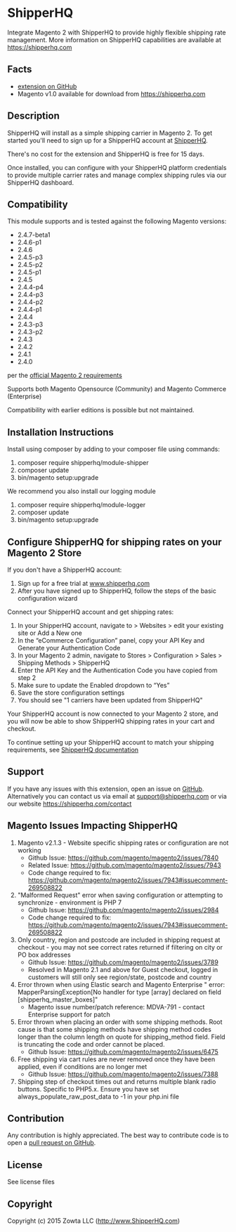 # ShipperHQ
Integrate Magento 2 with ShipperHQ to provide highly flexible shipping rate management.
More information on ShipperHQ capabilities are available at <https://shipperhq.com>

Facts
-----
- [extension on GitHub](https://github.com/shipperhq/module-shipper)
- Magento v1.0 available for download from <https://shipperhq.com>

Description
-----------
ShipperHQ will install as a simple shipping carrier in Magento 2. To get started you'll need to sign up for a ShipperHQ account at [ShipperHQ](https://shipperhq.com/magento2).

There's no cost for the extension and ShipperHQ is free for 15 days.

Once installed, you can configure with your ShipperHQ platform credentials to provide multiple carrier rates and manage complex shipping rules via our ShipperHQ dashboard.

Compatibility
-------------
This module supports and is tested against the following Magento versions:

* 2.4.7-beta1
* 2.4.6-p1
* 2.4.6
* 2.4.5-p3
* 2.4.5-p2
* 2.4.5-p1
* 2.4.5
* 2.4.4-p4
* 2.4.4-p3
* 2.4.4-p2
* 2.4.4-p1
* 2.4.4
* 2.4.3-p3
* 2.4.3-p2
* 2.4.3
* 2.4.2
* 2.4.1
* 2.4.0

per the [official Magento 2 requirements](https://experienceleague.adobe.com/docs/commerce-operations/installation-guide/system-requirements.html)

Supports both Magento Opensource (Community) and Magento Commerce (Enterprise)

Compatibility with earlier editions is possible but not maintained.

Installation Instructions
-------------------------
Install using composer by adding to your composer file using commands:

1. composer require shipperhq/module-shipper
2. composer update
3. bin/magento setup:upgrade

We recommend you also install our logging module

1. composer require shipperhq/module-logger
2. composer update
3. bin/magento setup:upgrade

Configure ShipperHQ for shipping rates on your Magento 2 Store
-------------------------
If you don't have a ShipperHQ account:

1. Sign up for a free trial at www.shipperhq.com
2. After you have signed up to ShipperHQ, follow the steps of the basic configuration wizard

Connect your ShipperHQ account and get shipping rates:

1. In your ShipperHQ account, navigate to > Websites > edit your existing site or Add a New one
2. In the “eCommerce Configuration” panel, copy your API Key and Generate your Authentication Code
3. In your Magento 2 admin, navigate to Stores > Configuration > Sales > Shipping Methods > ShipperHQ
4. Enter the API Key and the Authentication Code you have copied from step 2
5. Make sure to update the Enabled dropdown to “Yes”
6. Save the store configuration settings
7. You should see "1 carriers have been updated from ShipperHQ"

Your ShipperHQ account is now connected to your Magento 2 store, and you will now be able to show ShipperHQ shipping rates in your cart and checkout. 

To continue setting up your ShipperHQ account to match your shipping requirements, see [ShipperHQ documentation](https://docs.shipperhq.com/installing-magento-2-shipperhq-extension/)

Support
-------
If you have any issues with this extension, open an issue on [GitHub](https://github.com/shipperhq/module-shipper/issues).
Alternatively you can contact us via email at support@shipperhq.com or via our website https://shipperhq.com/contact

Magento Issues Impacting ShipperHQ
-------
1. Magento v2.1.3 - Website specific shipping rates or configuration are not working
    - Github Issue: https://github.com/magento/magento2/issues/7840
    - Related Issue: https://github.com/magento/magento2/issues/7943
    - Code change required to fix: https://github.com/magento/magento2/issues/7943#issuecomment-269508822
2. "Malformed Request" error when saving configuration or attempting to synchronize - environment is PHP 7
    - Github Issue: https://github.com/magento/magento2/issues/2984
    - Code change required to fix: https://github.com/magento/magento2/issues/7943#issuecomment-269508822
3. Only country, region and postcode are included in shipping request at checkout - you may not see correct rates returned if filtering on city or PO box addresses
    - Github Issue: https://github.com/magento/magento2/issues/3789
    - Resolved in Magento 2.1 and above for Guest checkout, logged in customers will still only see region/state, postcode and country
4. Error thrown when using Elastic search and Magento Enterprise " error: MapperParsingException[No handler for type [array] declared on field [shipperhq_master_boxes]"
    - Magento issue number/patch reference: MDVA-791 - contact Enterprise support for patch
5. Error thrown when placing an order with some shipping methods. Root cause is that some shipping methods have shipping method codes longer than the column length on quote for shipping_method field. Field is truncating the code and order cannot be placed.
   - Github Issue: https://github.com/magento/magento2/issues/6475
6. Free shipping via cart rules are never removed once they have been applied, even if conditions are no longer met
   - Github Issue: https://github.com/magento/magento2/issues/7388
7. Shipping step of checkout times out and returns multiple blank radio buttons. Specific to PHP5.x. Ensure you have set always_populate_raw_post_data to -1 in your php.ini file


Contribution
------------
Any contribution is highly appreciated. The best way to contribute code is to open a [pull request on GitHub](https://help.github.com/articles/using-pull-requests).

License
-------
See license files

Copyright
---------
Copyright (c) 2015 Zowta LLC (http://www.ShipperHQ.com)
